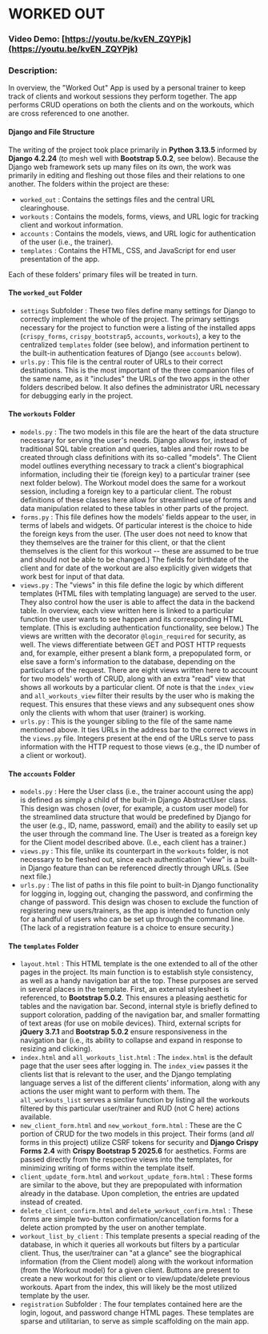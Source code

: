 # WORKED OUT
### Video Demo:  [https://youtu.be/kvEN_ZQYPjk](https://youtu.be/kvEN_ZQYPjk)
### Description:
In overview, the "Worked Out" App is used by a personal trainer to keep track of clients and workout sessions they perform together. The app performs CRUD operations on both the clients and on the workouts, which are cross referenced to one another.

#### Django and File Structure
The writing of the project took place primarily in **Python 3.13.5** informed by **Django 4.2.24** (to mesh well with **Bootstrap 5.0.2**, see below). Because the Django web framework sets up many files on its own, the work was primarily in editing and fleshing out those files and their relations to one another. The folders within the project are these:
* `worked_out` : Contains the settings files and the central URL clearinghouse.
* `workouts` : Contains the models, forms, views, and URL logic for tracking client and workout information.
* `accounts` : Contains the models, views, and URL logic for authentication of the user (i.e., the trainer).
* `templates` : Contains the HTML, CSS, and JavaScript for end user presentation of the app.

Each of these folders' primary files will be treated in turn.

#### The `worked_out` Folder
* `settings` Subfolder : These two files define many settings for Django to correctly implement the whole of the project. The primary settings necessary for the project to function were a listing of the installed apps (`crispy_forms`, `crispy_bootstrap5`, `accounts`, `workouts`), a key to the centralized `templates` folder (see below), and information pertinent to the built-in authentication features of Django (see `accounts` below).
* `urls.py` : This file is the central router of URLs to their correct destinations. This is the most important of the three companion files of the same name, as it "includes" the URLs of the two apps in the other folders described below. It also defines the administrator URL necessary for debugging early in the project.

#### The `workouts` Folder
* `models.py` : The two models in this file are the heart of the data structure necessary for serving the user's needs. Django allows for, instead of traditional SQL table creation and queries, tables and their rows to be created through class definitions with its so-called "models". The Client model outlines everything necessary to track a client's biographical information, including their tie (foreign key) to a particular trainer (see next folder below). The Workout model does the same for a workout session, including a foreign key to a particular client. The robust definitions of these classes here allow for streamlined use of forms and data manipulation related to these tables in other parts of the project.
* `forms.py` : This file defines how the models' fields appear to the user, in terms of labels and widgets. Of particular interest is the choice to hide the foreign keys from the user. (The user does not need to know that they themselves are the trainer for this client, or that the client themselves is the client for this workout -- these are assumed to be true and should not be able to be changed.) The fields for birthdate of the client and for date of the workout are also explicitly given widgets that work best for input of that data.
* `views.py` : The "views" in this file define the logic by which different templates (HTML files with templating language) are served to the user. They also control how the user is able to affect the data in the backend table. In overview, each view written here is linked to a particular function the user wants to see happen and its corresponding HTML template. (This is excluding authentication functionality, see below.) The views are written with the decorator `@login_required` for security, as well. The views differentiate between GET and POST HTTP requests and, for example, either present a blank form, a prepopulated form, or else save a form's information to the database, depending on the particulars of the request. There are eight views written here to account for two models' worth of CRUD, along with an extra "read" view that shows all workouts by a particular client. Of note is that the `index_view` and `all_workouts_view` filter their results by the user who is making the request. This ensures that these views and any subsequent ones show only the clients with whom that user (trainer) is working.
* `urls.py` : This is the younger sibling to the file of the same name mentioned above. It ties URLs in the address bar to the correct views in the `views.py` file. Integers present at the end of the URLs serve to pass information with the HTTP request to those views (e.g., the ID number of a client or workout).

#### The `accounts` Folder
* `models.py` : Here the User class (i.e., the trainer account using the app) is defined as simply a child of the built-in Django AbstractUser class. This design was chosen (over, for example, a custom user model) for the streamlined data structure that would be predefined by Django for the user (e.g., ID, name, password, email) and the ability to easily set up the user through the command line. The User is treated as a foreign key for the Client model described above. (I.e., each client has a trainer.)
* `views.py` : This file, unlike its counterpart in the `workouts` folder, is not necessary to be fleshed out, since each authentication "view" is a built-in Django feature than can be referenced directly through URLs. (See next file.)
* `urls.py` :  The list of paths in this file point to built-in Django functionality for logging in, logging out, changing the password, and confirming the change of password. This design was chosen to exclude the function of registering new users/trainers, as the app is intended to function only for a handful of users who can be set up through the command line. (The lack of a registration feature is a choice to ensure security.)

#### The `templates` Folder
* `layout.html` : This HTML template is the one extended to all of the other pages in the project. Its main function is to establish style consistency, as well as a handy navigation bar at the top. These purposes are served in several places in the template. First, an external stylesheet is referenced, to **Bootstrap 5.0.2**. This ensures a pleasing aesthetic for tables and the navigation bar. Second, internal style is briefly defined to support coloration, padding of the navigation bar, and smaller formatting of text areas (for use on mobile devices). Third, external scripts for **jQuery 3.7.1** and **Bootstrap 5.0.2** ensure responsiveness in the navigation bar (i.e., its ability to collapse and expand in response to resizing and clicking).
* `index.html` and `all_workouts_list.html` : The `index.html` is the default page that the user sees after logging in. The `index_view` passes it the clients list that is relevant to the user, and the Django templating language serves a list of the different clients' information, along with any actions the user might want to perform with them. The `all_workouts_list` serves a similar function by listing all the workouts filtered by this particular user/trainer and RUD (not C here) actions available.
* `new_client_form.html` and `new_workout_form.html` : These are the C portion of CRUD for the two models in this project. Their forms (and *all* forms in this project) utilize CSRF tokens for security and **Django Crispy Forms 2.4** with **Crispy Bootstrap 5 2025.6** for aesthetics. Forms are passed directly from the respective views into the templates, for minimizing writing of forms within the template itself.
* `client_update_form.html` and `workout_update_form.html` : These forms are similar to the above, but they are prepopulated with information already in the database. Upon completion, the entries are updated instead of created.
* `delete_client_confirm.html` and `delete_workout_confirm.html` : These forms are simple two-button confirmation/cancellation forms for a delete action prompted by the user on another template.
* `workout_list_by_client` : This template presents a special reading of the database, in which it queries all workouts but filters by a particular client. Thus, the user/trainer can "at a glance" see the biographical information (from the Client model) along with the workout information (from the Workout model) for a given client. Buttons are present to create a new workout for this client or to view/update/delete previous workouts. Apart from the index, this will likely be the most utilized template by the user.
* `registration` Subfolder : The four templates contained here are the login, logout, and password change HTML pages. These templates are sparse and utilitarian, to serve as simple scaffolding on the main app.